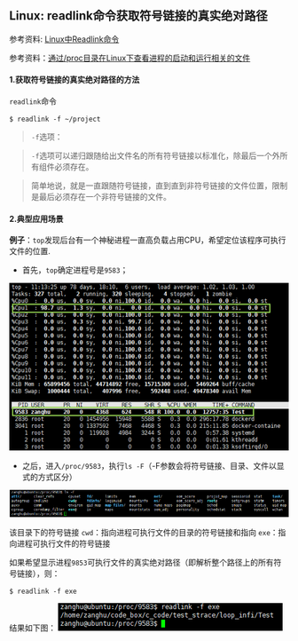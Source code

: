 ## Linux: readlink命令获取符号链接的真实绝对路径

参考资料: [Linux中Readlink命令](https://www.cnblogs.com/liqinggai/articles/9577427.html)

参考资料：[通过/proc目录在Linux下查看进程的启动和运行相关的文件](https://blog.csdn.net/csCrazybing/article/details/79792662)

#### 1.获取符号链接的真实绝对路径的方法

`readlink`命令

```shell
$ readlink -f ~/project
```

>`-f`选项：

>`-f`选项可以递归跟随给出文件名的所有符号链接以标准化，除最后一个外所有组件必须存在。

>简单地说，就是一直跟随符号链接，直到直到非符号链接的文件位置，限制是最后必须存在一个非符号链接的文件。

#### 2.典型应用场景

**例子**：`top`发现后台有一个神秘进程一直高负载占用CPU，希望定位该程序可执行文件的位置.

* 首先，`top`确定进程号是`9583`；

![](/assets/lin046_01_1.PNG)

* 之后，进入`/proc/9583`，执行`ls -F`（-F参数会将符号链接、目录、文件以显式的方式区分）

![](/assets/lin046_02.PNG)

该目录下的符号链接
`cwd`：指向进程可执行文件的目录的符号链接和指向
`exe`：指向进程可执行文件的符号链接

如果希望显示进程`9853`可执行文件的真实绝对路径（即解析整个路径上的所有符号链接），则：

```shell
$ readlink -f exe
```

结果如下图：
![](/assets/lin046_03.PNG)





